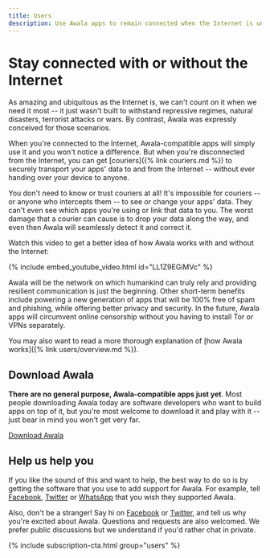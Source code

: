 ```yaml
---
title: Users
description: Use Awala apps to remain connected when the Internet is unavailable for days at a time
---
```


# Stay connected with or without the Internet

As amazing and ubiquitous as the Internet is, we can't count on it when we need it most -- it just wasn't built to withstand repressive regimes, natural disasters, terrorist attacks or wars. By contrast, Awala was expressly conceived for those scenarios.

When you're connected to the Internet, Awala-compatible apps will simply use it and you won't notice a difference. But when you're disconnected from the Internet, you can get [couriers]({% link couriers.md %}) to securely transport your apps' data to and from the Internet -- without ever handing over your device to anyone.

You don't need to know or trust couriers at all! It's impossible for couriers -- or anyone who intercepts them -- to see or change your apps' data. They can't even see which apps you're using or link that data to you. The worst damage that a courier can cause is to drop your data along the way, and even then Awala will seamlessly detect it and correct it.

Watch this video to get a better idea of how Awala works with and without the Internet:

{% include embed_youtube_video.html id="LL1Z9EGiMVc" %}

Awala will be the network on which humankind can truly rely and providing resilient communication is just the beginning. Other short-term benefits include powering a new generation of apps that will be 100% free of spam and phishing, while offering better privacy and security. In the future, Awala apps will circumvent online censorship without you having to install Tor or VPNs separately.

You may also want to read a more thorough explanation of [how Awala works]({% link users/overview.md %}).

## Download Awala

**There are no general purpose, Awala-compatible apps just yet**. Most people downloading Awala today are software developers who want to build apps on top of it, but you're most welcome to download it and play with it -- just bear in mind you won't get very far.

<div class="buttons is-centered">
  <a class="button is-link" href="{% link users/download.md %}">
    <i class="fas fa-download"></i>
    Download Awala
  </a>
</div>

## Help us help you

If you like the sound of this and want to help, the best way to do so is by getting the software that you use to add support for Awala. For example, tell [Facebook][cta_facebook], [Twitter][cta_twitter] or [WhatsApp][cta_whatsapp] that you wish they supported Awala.

Also, don't be a stranger! Say hi on [Facebook](https://www.facebook.com/AwalaNetwork) or [Twitter](https://twitter.com/AwalaNetwork), and tell us why you're excited about Awala. Questions and requests are also welcomed. We prefer public discussions but we understand if you'd rather chat in private.

{% include subscription-cta.html group="users" %}

[cta_facebook]: https://twitter.com/intent/tweet?url=https%3A%2F%2Fawala.network%2F&via=AwalaNetwork&text=.@Facebook%2C%20please%20add%20support%20for%20Awala%20so%20I%20can%20continue%20to%20use%20Facebook%20when%20the%20Internet%20is%20cut%20off&hashtags=KeepItOn
[cta_twitter]: https://twitter.com/intent/tweet?url=https%3A%2F%2Fawala.network%2F&via=AwalaNetwork&text=.@Twitter%2C%20please%20add%20support%20for%20Awala%20so%20I%20can%20continue%20to%20use%20Twitter%20when%20the%20Internet%20is%20cut%20off&hashtags=KeepItOn
[cta_whatsapp]: https://twitter.com/intent/tweet?url=https%3A%2F%2Fawala.network%2F&via=AwalaNetwork&text=.@WhatsApp%2C%20please%20add%20support%20for%20Awala%20so%20I%20can%20continue%20to%20use%20WhatsApp%20when%20the%20Internet%20is%20cut%20off&hashtags=KeepItOn
